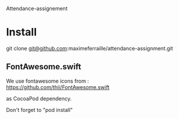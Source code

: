 Attendance-assignement

Install
=======

git clone git@github.com:maximeferraille/attendance-assignment.git

FontAwesome.swift
-------

We use fontawesome icons from : https://github.com/thii/FontAwesome.swift

as CocoaPod dependency.

Don't forget to "pod install"
